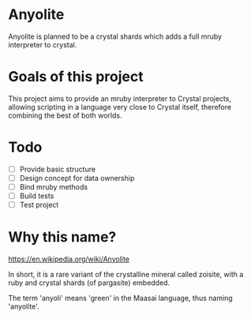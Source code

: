 # Anyolite

Anyolite is planned to be a crystal shards which adds a full mruby interpreter to crystal.

# Goals of this project

This project aims to provide an mruby interpreter to Crystal projects, allowing scripting in a language very close to Crystal itself, therefore combining the best of both worlds.

# Todo

* [ ] Provide basic structure
* [ ] Design concept for data ownership
* [ ] Bind mruby methods
* [ ] Build tests
* [ ] Test project

# Why this name?

https://en.wikipedia.org/wiki/Anyolite

In short, it is a rare variant of the crystalline mineral called zoisite, with a ruby and crystal shards (of pargasite) embedded.

The term 'anyoli' means 'green' in the Maasai language, thus naming 'anyolite'.
